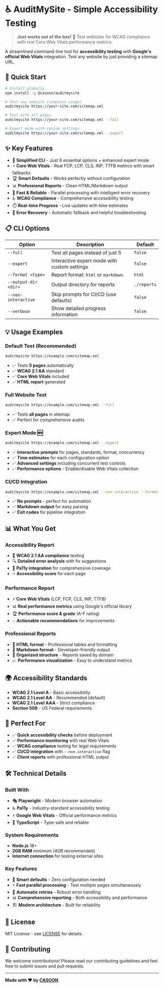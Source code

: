 # ♿ AuditMySite - Simple Accessibility Testing

> **Just works out of the box!** 🚀 Test websites for WCAG compliance with real Core Web Vitals performance metrics.

A streamlined command-line tool for **accessibility testing** with **Google's official Web Vitals** integration. Test any website by just providing a sitemap URL.

## 🚀 Quick Start

```bash
# Install globally
npm install -g @casoon/auditmysite

# Test any website (simplest usage)
auditmysite https://your-site.com/sitemap.xml

# Test with all pages
auditmysite https://your-site.com/sitemap.xml --full

# Expert mode with custom settings
auditmysite https://your-site.com/sitemap.xml --expert
```

## ✨ Key Features

- 🎯 **Simplified CLI** - Just 6 essential options + enhanced expert mode
- ⚡ **Core Web Vitals** - Real FCP, LCP, CLS, INP, TTFB metrics with smart fallbacks
- 🏆 **Smart Defaults** - Works perfectly without configuration
- 📊 **Professional Reports** - Clean HTML/Markdown output
- 🚀 **Fast & Reliable** - Parallel processing with intelligent error recovery
- ♿ **WCAG Compliance** - Comprehensive accessibility testing
- ⏱️ **Real-time Progress** - Live updates with time estimates
- 🔄 **Error Recovery** - Automatic fallback and helpful troubleshooting

## 📋 CLI Options

| Option | Description | Default |
|--------|-------------|---------|
| `--full` | Test all pages instead of just 5 | `false` |
| `--expert` | Interactive expert mode with custom settings | `false` |
| `--format <type>` | Report format: `html` or `markdown` | `html` |
| `--output-dir <dir>` | Output directory for reports | `./reports` |
| `--non-interactive` | Skip prompts for CI/CD (use defaults) | `false` |
| `--verbose` | Show detailed progress information | `false` |

## 💡 Usage Examples

### **Default Test (Recommended)**
```bash
auditmysite https://example.com/sitemap.xml
```
- ✅ Tests **5 pages** automatically
- ✅ **WCAG 2.1 AA** standard  
- ✅ **Core Web Vitals** included
- ✅ **HTML report** generated

### **Full Website Test**
```bash
auditmysite https://example.com/sitemap.xml --full
```
- ✅ Tests **all pages** in sitemap
- ✅ Perfect for comprehensive audits

### **Expert Mode** 🆕
```bash
auditmysite https://example.com/sitemap.xml --expert
```
- ✅ **Interactive prompts** for pages, standards, format, concurrency
- ✅ **Time estimates** for each configuration option
- ✅ **Advanced settings** including concurrent test controls
- ✅ **Performance options** - Enable/disable Web Vitals collection

### **CI/CD Integration**
```bash
auditmysite https://example.com/sitemap.xml --non-interactive --format markdown
```
- ✅ **No prompts** - perfect for automation
- ✅ **Markdown output** for easy parsing
- ✅ **Exit codes** for pipeline integration

## 📊 What You Get

### **Accessibility Report**
- 🎯 **WCAG 2.1 AA compliance** testing
- 🔍 **Detailed error analysis** with fix suggestions
- 📝 **Pa11y integration** for comprehensive coverage
- ⭐ **Accessibility score** for each page

### **Performance Report** 
- ⚡ **Core Web Vitals** (LCP, FCP, CLS, INP, TTFB)
- 📊 **Real performance metrics** using Google's official library
- 🏆 **Performance score & grade** (A-F rating)
- 💡 **Actionable recommendations** for improvements

### **Professional Reports**
- 📄 **HTML format** - Professional tables and formatting
- 📝 **Markdown format** - Developer-friendly output
- 💾 **Organized structure** - Reports saved by domain
- 📈 **Performance visualization** - Easy to understand metrics

## 🌍 Accessibility Standards

- **WCAG 2.1 Level A** - Basic accessibility
- **WCAG 2.1 Level AA** - Recommended (default)
- **WCAG 2.1 Level AAA** - Strict compliance
- **Section 508** - US Federal requirements

## 🎯 Perfect For

- ✅ **Quick accessibility checks** before deployment
- ✅ **Performance monitoring** with real Web Vitals
- ✅ **WCAG compliance** testing for legal requirements
- ✅ **CI/CD integration** with `--non-interactive` flag
- ✅ **Client reports** with professional HTML output

## 🛠️ Technical Details

### **Built With**
- 🎭 **Playwright** - Modern browser automation
- ♿ **Pa11y** - Industry-standard accessibility testing
- ⚡ **Google Web Vitals** - Official performance metrics
- 📝 **TypeScript** - Type-safe and reliable

### **System Requirements**
- **Node.js** 18+ 
- **2GB RAM** minimum (4GB recommended)
- **Internet connection** for testing external sites

### **Key Features**
- 🚀 **Smart defaults** - Zero configuration needed
- ⚡ **Fast parallel processing** - Test multiple pages simultaneously  
- 🔄 **Automatic retries** - Robust error handling
- 📊 **Comprehensive reporting** - Both accessibility and performance
- 🏗️ **Modern architecture** - Built for reliability

## 📄 License

MIT License - see [LICENSE](LICENSE) for details.

## 🤝 Contributing

We welcome contributions! Please read our contributing guidelines and feel free to submit issues and pull requests.

---

**Made with ❤️ by [CASOON](https://casoon.de)**
